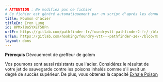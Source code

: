 ```yaml
---
# ATTENTION : Ne modifiez pas ce fichier
# Ce fichier est généré automatiquement par un script d'après les données du module Foundry VTT officiel et de sa traduction
title: Poumon d'acier
titleEn: Iron Lung
id: 8PMxl8o5YXET58Pn
urlFr: https://gitlab.com/pathfinder-fr/foundryvtt-pathfinder2-fr/-/blob/master/data/feats/8PMxl8o5YXET58Pn.htm
urlEn: https://gitlab.com/hooking/foundry-vtt---pathfinder-2e/-/blob/master/packs/data/feats.db/iron-lung.json
layout: dons
---
```

**Prérequis** Dévouement de greffeur de golem

Vos poumons sont aussi résistants que l'acier. Considérez le résultat de votre jet de sauvegarde contre les poisons inhalés comme s'il avait un degré de succès supérieur. De plus, vous obtenez la capacité [Exhale Poison](../actions/expirer-le-poison.md)
